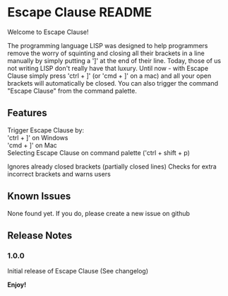 # Escape Clause README

Welcome to Escape Clause!

The programming language LISP was designed to help programmers remove the worry of squinting and closing all their brackets in a line manually by simply putting a ']' at the end of their line. Today, those of us not writing LISP don't really have that luxury. Until now - with Escape Clause simply press 'ctrl + ]' (or 'cmd + ]' on a mac) and all your open brackets will automatically be closed. You can also trigger the command "Escape Clause" from the command palette.  

## Features

Trigger Escape Clause by: <br>
'ctrl + ]' on Windows <br>
'cmd + ]' on Mac <br>
Selecting Escape Clause on command palette ('ctrl + shift + p)

Ignores already closed brackets (partially closed lines)
Checks for extra incorrect brackets and warns users

## Known Issues

None found yet. If you do, please create a new issue on github

## Release Notes

### 1.0.0

Initial release of Escape Clause (See changelog)

**Enjoy!**
